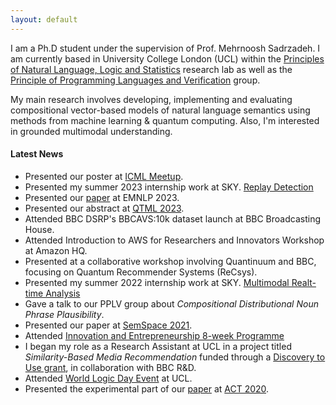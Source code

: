 ```yaml
---
layout: default
---
```


I am a Ph.D student under the supervision of Prof. Mehrnoosh Sadrzadeh. I am currently based in University College London (UCL) within the [Principles of Natural Language, Logic and Statistics](https://www.ucl.ac.uk/computer-science/research/research-groups/principles-natural-language-logic-and-statistics) research lab as well as the [Principle of Programming Languages and Verification](http://pplv.cs.ucl.ac.uk/welcome/) group.

My main research involves developing, implementing and evaluating compositional vector-based models of natural language semantics using methods from machine learning & quantum computing. Also, I'm interested in grounded multimodal understanding.

#### Latest News

*   Presented our poster at [ICML Meetup](https://www.icml-meetup-london.info/).
*   Presented my summer 2023 internship work at SKY. [Replay Detection](https://drive.google.com/drive/folders/1eQSEU_6hMBNSfpHbqDpCIK8pnzeo2zKy?usp=sharing)
*   Presented our [paper](https://aclanthology.org/2023.crac-main.3/) at EMNLP 2023.
*   Presented our abstract at [QTML 2023](https://qtml-2023.web.cern.ch/).
*   Attended BBC DSRP's BBCAVS:10k dataset launch at BBC Broadcasting House.
*   Attended Introduction to AWS for Researchers and Innovators Workshop at Amazon HQ.
*   Presented at a collaborative workshop involving Quantinuum and BBC, focusing on Quantum Recommender Systems (ReCsys).
*   Presented my summer 2022 internship work at SKY. [Multimodal Realt-time Analysis](https://drive.google.com/drive/folders/1-71JJhnuwyIECkMEInSTDxHbvQv-vFlw?usp=sharing)
*   Gave a talk to our PPLV group about _Compositional Distributional Noun Phrase Plausibility_. 
*   Presented our paper at [SemSpace 2021](https://sites.google.com/view/semspace2021/home).
*   Attended [Innovation and Entrepreneurship 8-week Programme](https://www.ucl.ac.uk/computer-science/collaborate/cs-innovation-and-entrepreneurship)
*   I began my role as a Research Assistant at UCL in a project titled _Similarity-Based Media Recommendation_ funded through a [Discovery to Use grant](https://www.ucl.ac.uk/enterprise/staff/access-funding/discovery-use-funding), in collaboration with BBC R&D.
*   Attended [World Logic Day Event](https://www.ucl.ac.uk/engineering/events/2021/jan/logical-journeys-webinar-world-logic-day-event) at UCL.
*   Presented the experimental part of our [paper](https://compositionality-journal.org/papers/compositionality-5-2/) at [ACT 2020](https://www.appliedcategorytheory.org/). 
